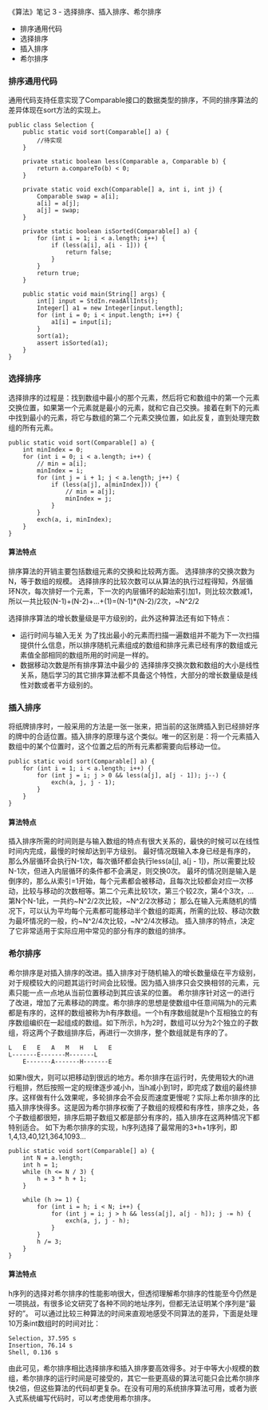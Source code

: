 《算法》笔记 3 - 选择排序、插入排序、希尔排序

- 排序通用代码
- 选择排序
- 插入排序
- 希尔排序

### 排序通用代码
通用代码支持任意实现了Comparable接口的数据类型的排序，不同的排序算法的差异体现在sort方法的实现上。
```
public class Selection {
    public static void sort(Comparable[] a) {
        //待实现
    }

    private static boolean less(Comparable a, Comparable b) {
        return a.compareTo(b) < 0;
    }

    private static void exch(Comparable[] a, int i, int j) {
        Comparable swap = a[i];
        a[i] = a[j];
        a[j] = swap;
    }

    private static boolean isSorted(Comparable[] a) {
        for (int i = 1; i < a.length; i++) {
            if (less(a[i], a[i - 1])) {
                return false;
            }
        }
        return true;
    }

    public static void main(String[] args) {
        int[] input = StdIn.readAllInts();
        Integer[] a1 = new Integer[input.length];
        for (int i = 0; i < input.length; i++) {
            a1[i] = input[i];
        }
        sort(a1);
        assert isSorted(a1);
    }
}
```

### 选择排序
选择排序的过程是：找到数组中最小的那个元素，然后将它和数组中的第一个元素交换位置，如果第一个元素就是最小的元素，就和它自己交换。接着在剩下的元素中找到最小的元素，将它与数组的第二个元素交换位置，如此反复，直到处理完数组的所有元素。
```
public static void sort(Comparable[] a) {
	int minIndex = 0;
	for (int i = 0; i < a.length; i++) {
		// min = a[i];
		minIndex = i;
		for (int j = i + 1; j < a.length; j++) {
			if (less(a[j], a[minIndex])) {
				// min = a[j];
				minIndex = j;
			}
		}
		exch(a, i, minIndex);
	}
}
```
#### 算法特点
排序算法的开销主要包括数组元素的交换和比较两方面。
选择排序的交换次数为N，等于数组的规模。
选择排序的比较次数可以从算法的执行过程得知，外层循环N次，每次排好一个元素，下一次的内层循环的起始索引加1，则比较次数减1，所以一共比较(N-1)+(N-2)+...+(1)=(N-1)*(N-2)/2次，~N^2/2

选择排序算法的增长数量级是平方级别的，此外这种算法还有如下特点：
- 运行时间与输入无关
为了找出最小的元素而扫描一遍数组并不能为下一次扫描提供什么信息，所以排序随机元素组成的数组和排序元素已经有序的数组或元素值全部相同的数组所用的时间是一样的。
- 数据移动次数是所有排序算法中最少的
选择排序交换次数和数组的大小是线性关系，随后学习的其它排序算法都不具备这个特性，大部分的增长数量级是线性对数或者平方级别的。

### 插入排序
将纸牌排序时，一般采用的方法是一张一张来，把当前的这张牌插入到已经排好序的牌中的合适位置。插入排序的原理与这个类似。唯一的区别是：将一个元素插入数组中的某个位置时，这个位置之后的所有元素都需要向后移动一位。
```
public static void sort(Comparable[] a) {
	for (int i = 1; i < a.length; i++) {
		for (int j = i; j > 0 && less(a[j], a[j - 1]); j--) {
			exch(a, j, j - 1);
		}
	}
}
```
#### 算法特点
插入排序所需的时间则是与输入数组的特点有很大关系的，最快的时候可以在线性时间内完成，最慢的时候却达到平方级别。
最好情况既输入本身已经是有序的，那么外层循环会执行N-1次，每次循环都会执行less(a[j], a[j - 1])，所以需要比较N-1次，但进入内层循环的条件都不会满足，则交换0次。
最坏的情况则是输入是倒序的，那么从索引=1开始，每个元素都会被移动，且每次比较都会对应一次移动，比较与移动的次数相等。第二个元素比较1次，第三个较2次，第4个3次，...第N个N-1此，一共约~N^2/2次比较，~N^2/2次移动；
那么在输入元素随机的情况下，可以认为平均每个元素都可能移动半个数组的距离，所需的比较、移动次数为最坏情况的一般，约~N^2/4次比较，~N^2/4次移动。
插入排序的特点，决定了它非常适用于实际应用中常见的部分有序的数组的排序。

### 希尔排序
希尔排序是对插入排序的改进。插入排序对于随机输入的增长数量级在平方级别，对于规模较大的问题其运行时间会比较慢。因为插入排序只会交换相邻的元素，元素只能一点一点地从当前位置移动到其应该呆的位置。
希尔排序针对这一的进行了改进，增加了元素移动的跨度。希尔排序的思想是使数组中任意间隔为h的元素都是有序的，这样的数组被称为h有序数组。一个h有序数组就是h个互相独立的有序数组编织在一起组成的数组。如下所示，h为2时，数组可以分为2个独立的子数组，将这两个子数组排序后，再进行一次排序，整个数组就是有序的了。
```
L   E   E   A   M   H   L   E  
L-------E-------M-------L      
    E-------A-------H-------E      
```
如果h很大，则可以把移动到很远的地方。希尔排序在运行时，先使用较大的h进行粗排，然后按照一定的规律逐步减小h，当h减小到1时，即完成了数组的最终排序。这样做有什么效果呢，多轮排序会不会反而速度更慢呢？实际上希尔排序的比插入排序快得多。这是因为希尔排序权衡了子数组的规模和有序性，排序之处，各个子数组都很短，排序后期子数组又都是部分有序的，插入排序在这两种情况下都特别适合。
如下为希尔排序的实现，h序列选择了最常用的3*h+1序列，即1,4,13,40,121,364,1093...
```
public static void sort(Comparable[] a) {
    int N = a.length;
    int h = 1;
    while (h <= N / 3) {
        h = 3 * h + 1;
    }

    while (h >= 1) {
        for (int i = h; i < N; i++) {
            for (int j = i; j > h && less(a[j], a[j - h]); j -= h) {
                exch(a, j, j - h);
            }
        }
        h /= 3;
    }
}
```
 
#### 算法特点
h序列的选择对希尔排序的性能影响很大，但透彻理解希尔排序的性能至今仍然是一项挑战，有很多论文研究了各种不同的地址序列，但都无法证明某个序列是“最好的”。
可以通过比较三种算法的时间来直观地感受不同算法的差异，下面是处理10万条int数组时的时间对比：
```
Selection, 37.595 s
Insertion, 76.14 s
Shell, 0.136 s
```
由此可见，希尔排序相比选择排序和插入排序要高效得多。对于中等大小规模的数组，希尔排序的运行时间是可接受的，其它一些更高级的算法可能只会比希尔排序快2倍，但这些算法的代码却更复杂。在没有可用的系统排序算法可用，或者为嵌入式系统编写代码时，可以考虑使用希尔排序。